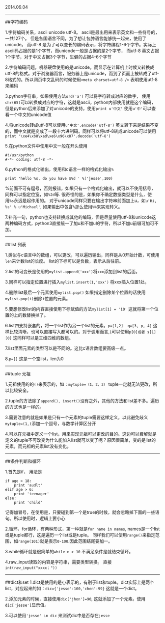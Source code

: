 2014.09.04

---
##字符编码

1.字符编码关系，ascii unicode utf-8。
ascii是最出用来表示英文和一些符号的，一共127个。 但是各国语言不同，为了想让各肿语言能够统一起来，使用了unicode。 而utf-8 是为了可以变长的编码表示，将字符编程1-6个字节。实际上ascii码占据的是1个字节，而unicode一般是占据的是2个字节， 而utf-8 英文占据1个字节，对于中文占据3个字节，生僻的占据4-6个字节


2.字符编码问题，机器硬盘使用的是unicode，而显示在计算机上时候又转换成utf-8的格式。对于浏览器而言，服务器上是unicode，而到了页面上被转成了utf-8格式的。所以网页中文乱码的时候使用`<meta charset=utf-8 />` 表明使用utf-8来编码

3.python字符串，如果使用方法`ord('a')` 可以将字符转成对应的数字， 使用`chr(65)`可以转换成对应的字符，这就是ascii，python内部使用就是这个编码，但是python后来添加了对unicode的支持，使用`print u'中文'` 使用`u'中'`可以查看一个中文的unicode值

4.将unicode转成utf-8可以使用`u'中文'.encode('utf-8')`  英文转下来是结果不变的，而中文就是变成了一段十六进制码。同样可以将utf-8转成unicode可以使用`print '\xe4\xb8\xad\xe6\x96\x87'.decode('utf-8')` 

5.在python文件中使用中文一般在开头使用
	
	#!/usr/python 
	#-*- coding: utf-8 -*-

6.python的格式化输出，使用和c语言一样的格式化输出`%`

	print 'hello %s, do you have $%d ' %('jesse',100)

%前面不可有逗号，否则报错，如果只有一个格式化输出，就可以不使用括号， 同样可以指定位宽，如`%2d`等. 很奇怪的是，如果你不确定数据类型是什么，使用`%s`永远是起作用的。
对于unicode同样只要在输出字符串前面加上u，如`u'Hi, %s' % u'Michael'`, 如果输出中包含`%`那么使用`%%`来实现转义。

7.补充一句，python也支持转换成其他的编码，但是尽量使用utf-8和unicode这两种编码方式，python3直接统一了加u和不加u的字符，所以不加u前缀可加可不加。


---

##list  列表

1.类似与c语言中的数组，可以更改，可以遍历输出，同样是从0开始计数，可使用`len`来计数list的长度。 list的下标可以是负数，表示从后往前。

2.list的可变长是使用的`mylist.append('xxx')`将`xxx`添加到list的后面。

3.同样可以指定位置进行插入`mylist.insert(1,'xxx')` 将xxx插入位置1处。

4.删除list最后一个元素使用`mylist.pop()` 如果指定删除某个位置的话使用`mylist.pop(i)`删除`i`位置的元素。

5.要想修改list的内容直接使用下标赋值的方法`mylist[1] = '10'` 这就将第一个位置的上的数替换掉了。

6.list四支持嵌套的，将一个list作为另一个list的元素。`p=[1,2]  q=[3, p, 4]` 这样比较清晰，也可以直接写入都可以的。对于调用而言,`1`可以使用`p[0]或者 s[1][0]` 这同样可以是三维四维的数组。

7.list里面元素的类型可以是不同的。这比c语言数组要高级一点。

8.`p=[]` 这是一个空list，len为0

---

##tuple 元祖

1.元祖使用的的`()`来表示的，如：`mytuple=（1，2，3）` tuple一定就无法更改，所以比较安全。 

2.tuple的方法除了`append(), insert()`没有之外，其他的方法和list差不多。遍历的方式也是一样的。

3.需要注意的就是如果是只有一个元素的tuple需要这样定义，以此避免歧义`mytuple=(1,)`添加一个逗号，与数学计算区分开

4.可以在元祖中定义一个list，用来实现元祖可以更改的目的。这边可以费解就是定义的tuple不可改变为什么能加入list就可以变了呢？原因很简单，变的是list的元素，而元祖的元素list没有变化。

---

##条件判断和循环

1.首先是if， 用法是
	
	if age > 18:
		print 'audlt'
	elif age > 6:
	    print 'teenager'
	else:
		print 'child'

记得加冒号，在使用是，只要碰到第一个是true的时候，就会忽略掉下面的一些语句。所以使用时，逻辑上要小心

2.循环，for循环，有两种形式，第一种就是`for name in names`, names是一个list或是tuple都行，这是遍历一个list或是tuple。 同样我们可以使用`range()`来指定范围，如`range(101)`就是表示`0-100`.因此范围结尾要加一。

3.while循环就是很简单的`while n > 10` 不满足条件是就结束循环。

4.raw_input读取的内容是字符串，需要类型转换。 直接`int(raw_input("xxxx；"))` 

----

##dict和set
1.dict是使用的是`{}`表示的，有别于list和tuple。dict实际上是两个list，对应起来的如：`dic={'jesse':100,'chen':99}` 这就是一个dict。

2.添加元素的时候，直接使用`dic['jhon']=90`, 这就添加了一个元素。使用`dic['jesse']`显示值。

3.可以使用`'jesse' in dic` 来测试dic中是否存在`jesse`
